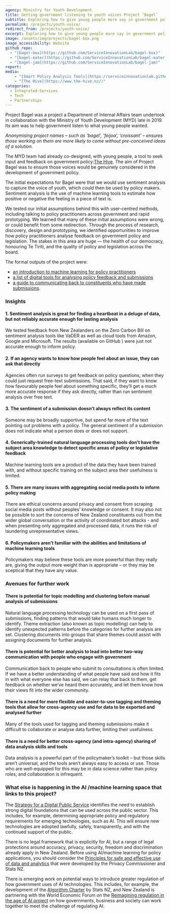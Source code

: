 ```yaml
---
agency: Ministry for Youth Development
title: Getting government listening to youth voices Project ‘Bagel’
subtitle: Exploring how to give young people more say in government policy - and getting government to listen.
permalink: /projects/youth-voice/
redirect_from: /projects/youth-voice/
excerpt: Exploring how to give young people more say in government policy - and getting government to listen.
image: /assets/img/projects/bagel-box.png
image_accessibility: Website
github_repo:
  - "[bagel-box](https://github.com/ServiceInnovationLab/bagel-box)"
  - "[bagel-eater](https://github.com/ServiceInnovationLab/bagel-eater)"
  - "[bagel-jam](https://github.com/ServiceInnovationLab/bagel-jam)"
report:
media:
    - "[Smart Policy Analysis Tools](https://serviceinnovationlab.github.io/bagel-box/)"
    - "[The Hive](https://www.the-hive.nz/)"
categories:
  - Integrated-Services
  - Tech
  - Partnerships
---
```


Project Bagel was a project a Department of Internal Affairs team undertook in collaboration with the Ministry of Youth Development (MYD) late in 2019. Its aim was to help government listen to what young people wanted.

*Anonymising project names – such as ‘bagel’, ‘feijoa’, ‘croissant’ – ensures those working on them are more likely to come without pre-conceived ideas of a solution.*

The MYD team had already co-designed, with young people, a tool to seek input and feedback on government policy:[The Hive](https://www.the-hive.nz/). The aim of Project Bagel was to ensure those voices would be genuinely considered in the development of government policy.

The initial expectations for Bagel were that we would use sentiment analysis to capture the voice of youth, which could then be used by policy makers. Sentiment analysis is the use of machine learning tools to estimate how positive or negative the feeling in a piece of text is.

We tested our initial assumptions behind this with user-centred methods, including talking to policy practitioners across government and rapid prototyping. We learned that many of these initial assumptions were wrong, or could benefit from some redirection.
Through the process of research, discovery, design and prototyping, we identified opportunities to improve how policy practitioners analyse feedback on government policy and legislation. The stakes in this area are huge — the health of our democracy, honouring Te Tiriti, and the quality of policy and legislation across the board.

The formal outputs of the project were:

- [an introduction to machine learning for policy practitioners](https://serviceinnovationlab.github.io/bagel-box/intro/)
- [a list of digital tools for analysing policy feedback and submissions](https://serviceinnovationlab.github.io/bagel-box/matrix/)
- [a guide to communicating back to constituents who have made submissions](https://serviceinnovationlab.github.io/bagel-box/feedback-loop/).

### Insights

#### 1. Sentiment analysis is great for finding a heartbeat in a deluge of data, but not reliably accurate enough for lasting analysis

We tested feedback from New Zealanders on the Zero Carbon Bill on sentiment analysis tools like VaDER as well as cloud tools from Amazon, Google and Microsoft. The results (available on GitHub ) were just not accurate enough to inform policy.

#### 2. If an agency wants to know how people feel about an issue, they can ask that directly

Agencies often run surveys to get feedback on policy questions, when they could just request free-text submissions. That said, if they want to know how favourably people feel about something specific, they’ll get a much more accurate response if they ask directly, rather than run sentiment analysis over free text.

#### 3. The sentiment of a submission doesn’t always reflect its content

Someone may be broadly supportive, but spend far more of the text pointing out problems with a policy. The general sentiment of a submission does not indicate what a person does or does not support.

#### 4. Generically-trained natural language processing tools don’t have the subject area knowledge to detect specific areas of policy or legislative feedback

Machine learning tools are a product of the data they have been trained with, and without specific training on the subject area their usefulness is limited.

#### 5. There are many issues with aggregating social media posts to inform policy making

There are ethical concerns around privacy and consent from scraping social media posts without peoples’ knowledge or consent. It may also not be possible to sort the concerns of New Zealand constituents out from the wider global conversation or the activity of coordinated bot attacks - and when presenting only aggregated and processed data, it runs the risk of laundering unrepresentative views.

#### 6. Policymakers aren’t familiar with the abilities and limitations of machine learning tools

Policymakers may believe these tools are more powerful than they really are, giving the output more weight than is appropriate – or they may be sceptical that they have any value.

### Avenues for further work

#### There is potential for topic modelling and clustering before manual analysis of submissions

Natural language processing technology can be used on a first pass of submissions, finding patterns that would take humans much longer to identify. Theme extraction (also known as topic modelling) can help to identify unexpected patterns before the categories for further analysis are set. Clustering documents into groups that share themes could assist with assigning documents for further analysis.

#### There is potential for better analysis to lead into better two-way communication with people who engage with government

Communication back to people who submit to consultations is often limited. If we have a better understanding of what people have said and how it fits in with what everyone else has said, we can relay that back to them, get feedback on whether we’ve heard them accurately, and let them know how their views fit into the wider community.

#### There is a need for more flexible and easier-to-use tagging and theming tools that allow for cross-agency use and for data to be exported and analysed further

Many of the tools used for tagging and theming submissions make it difficult to collaborate or analyse data further, limiting their usefulness.

#### There is a need for better cross-agency (and intra-agency) sharing of data analysis skills and tools

Data analysis is a powerful part of the policymaker’s toolkit – but those skills aren’t universal, and the tools aren’t always easy to access or use. Those who are well-equipped for this may be in data science rather than policy roles, and collaboration is infrequent.

### What else is happening in the AI /machine learning space that links to this project?

The [Strategy for a Digital Public Service](https://www.digital.govt.nz/digital-government/strategy/strategy-summary/) identifies the need to establish strong digital foundations that can be used across the public sector. This includes, for example, determining appropriate policy and regulatory requirements for emerging technologies, such as AI. This will ensure new technologies are adopted lawfully, safely, transparently, and with the continued support of the public.

There is no legal framework that is explicitly for AI, but a range of legal protections around accuracy, privacy, security, freedom and discrimination already apply in New Zealand. Before using AI/machine learning for policy applications, you should consider the  [Principles for safe and effective use of data and analytics](https://www.stats.govt.nz/about-us/data-leadership/#principles)  that were developed by the Privacy Commissioner and Stats NZ.

There is emerging work on potential ways to introduce greater regulation of how government uses of AI technologies. This includes, for example, the development of the  [Algorithm Charter](https://data.govt.nz/use-data/analyse-data/government-algorithm-transparency-and-accountability/draft-algorithm-charter/) by Stats NZ, and New Zealand is partnering with the World Economic Forum on the [Reimagining regulation in the age of AI project](https://www.digital.govt.nz/blog/reimagining-regulation-in-the-age-of-artificial-intelligence/) on how governments, business and society can work together to meet the challenge of regulating AI.
